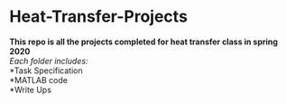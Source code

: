 # Heat-Transfer-Projects
**This repo is all the projects completed for heat transfer class in spring 2020**<br />
*Each folder includes:*<br />
  *Task Specification<br />
  *MATLAB code<br />
  *Write Ups<br />

